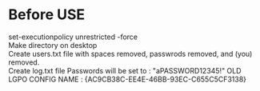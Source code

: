 # Before USE
set-executionpolicy unrestricted -force<br>
Make directory on desktop<br>
Create users.txt file with spaces removed, passwrods removed, and (you) removed.<br>
Create log.txt file
Passwords will be set to : "aPASSWORD12345!"
OLD LGPO CONFIG NAME : {AC9CB38C-EE4E-46BB-93EC-C655C5CF3138}
